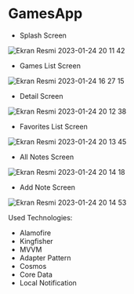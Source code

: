 # GamesApp
- Splash Screen

![Ekran Resmi 2023-01-24 20 11 42](https://user-images.githubusercontent.com/110724954/214361105-c0cd658f-9790-42e8-9ef1-85080da04329.png)

- Games List Screen

![Ekran Resmi 2023-01-24 16 27 15](https://user-images.githubusercontent.com/110724954/214306899-20f1ac97-ffe7-4fe5-9109-d6823d9ebcc0.png)


- Detail Screen

![Ekran Resmi 2023-01-24 20 12 38](https://user-images.githubusercontent.com/110724954/214361344-3b2a7009-184c-4789-a895-3fa698b0a72f.png)

- Favorites List Screen

![Ekran Resmi 2023-01-24 20 13 45](https://user-images.githubusercontent.com/110724954/214361555-86ca6c7a-df66-4034-b035-3978830ffba6.png)

- All Notes Screen

![Ekran Resmi 2023-01-24 20 14 18](https://user-images.githubusercontent.com/110724954/214361681-7376b895-53f8-419c-86bf-ff3e4be62f1a.png)

- Add Note Screen

![Ekran Resmi 2023-01-24 20 14 53](https://user-images.githubusercontent.com/110724954/214361789-8c241f05-4316-4859-ac69-59d895c6566f.png)


Used Technologies:

- Alamofire
- Kingfisher
- MVVM
- Adapter Pattern
- Cosmos
- Core Data
- Local Notification
